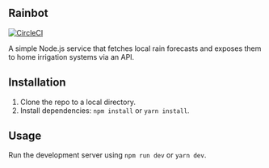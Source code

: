 ## Rainbot

[![CircleCI](https://circleci.com/gh/iwharris/rainbot.svg?style=svg)](https://circleci.com/gh/iwharris/rainbot)

A simple Node.js service that fetches local rain forecasts and exposes them to home irrigation systems via an API.

## Installation

1. Clone the repo to a local directory.
1. Install dependencies: `npm install` or `yarn install`.

## Usage

Run the development server using `npm run dev` or `yarn dev`.
